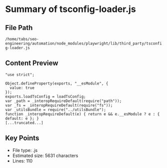 # Summary of tsconfig-loader.js
  
## File Path
`/home/tabs/seo-engineering/automation/node_modules/playwright/lib/third_party/tsconfig-loader.js`

## Content Preview
```
"use strict";

Object.defineProperty(exports, "__esModule", {
  value: true
});
exports.loadTsConfig = loadTsConfig;
var _path = _interopRequireDefault(require("path"));
var _fs = _interopRequireDefault(require("fs"));
var _utilsBundle = require("../utilsBundle");
function _interopRequireDefault(e) { return e && e.__esModule ? e : { default: e }; }
[...truncated...]
```

## Key Points
- File type: .js
- Estimated size: 5631 characters
- Lines: 110
